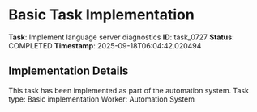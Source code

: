 # Basic Task Implementation

**Task**: Implement language server diagnostics
**ID**: task_0727
**Status**: COMPLETED
**Timestamp**: 2025-09-18T06:04:42.020494

## Implementation Details

This task has been implemented as part of the automation system.
Task type: Basic implementation
Worker: Automation System
